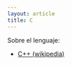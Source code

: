```yaml
---
layout: article
title: C  
---
```

Sobre el lenguaje:

-   [C++ (wikipedia)](http://en.wikipedia.org/wiki/C%2B%2B)

